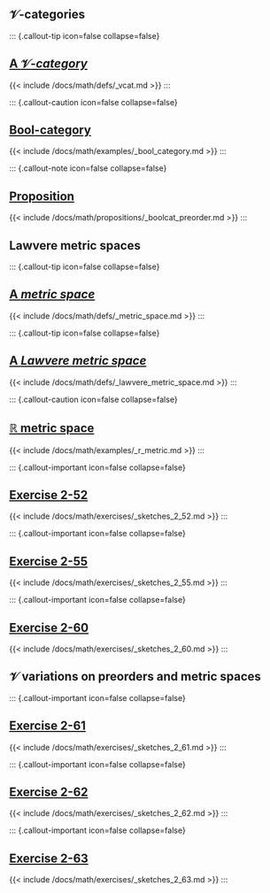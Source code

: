 ## $\mathcal{V}$-categories

::: {.callout-tip icon=false collapse=false}
## [A $\mathcal{V}$-*category*](/docs/math/defs/vcat.qmd)
{{< include /docs/math/defs/_vcat.md >}}
:::

::: {.callout-caution icon=false collapse=false}
## [**Bool**-category](/docs/math/examples/bool_category.qmd)
{{< include /docs/math/examples/_bool_category.md >}}
:::

::: {.callout-note icon=false collapse=false}
## [Proposition](/docs/math/propositions/boolcat_preorder.qmd)
{{< include /docs/math/propositions/_boolcat_preorder.md >}}
:::

## Lawvere metric spaces

::: {.callout-tip icon=false collapse=false}
## [A *metric space*](/docs/math/defs/metric_space.qmd)
{{< include /docs/math/defs/_metric_space.md >}}
:::

::: {.callout-tip icon=false collapse=false}
## [A *Lawvere metric space*](/docs/math/defs/lawvere_metric_space.qmd)
{{< include /docs/math/defs/_lawvere_metric_space.md >}}
:::

::: {.callout-caution icon=false collapse=false}
## [$\mathbb{R}$ metric space](/docs/math/examples/r_metric.qmd)
{{< include /docs/math/examples/_r_metric.md >}}
:::

::: {.callout-important icon=false collapse=false}
## [Exercise 2-52](/docs/math/exercises/sketches_2_52.qmd)
{{< include /docs/math/exercises/_sketches_2_52.md >}}
:::

::: {.callout-important icon=false collapse=false}
## [Exercise 2-55](/docs/math/exercises/sketches_2_55.qmd)
{{< include /docs/math/exercises/_sketches_2_55.md >}}
:::

::: {.callout-important icon=false collapse=false}
## [Exercise 2-60](/docs/math/exercises/sketches_2_60.qmd)
{{< include /docs/math/exercises/_sketches_2_60.md >}}
:::

## $\mathcal{V}$ variations on preorders and metric spaces

::: {.callout-important icon=false collapse=false}
## [Exercise 2-61](/docs/math/exercises/sketches_2_61.qmd)
{{< include /docs/math/exercises/_sketches_2_61.md >}}
:::

::: {.callout-important icon=false collapse=false}
## [Exercise 2-62](/docs/math/exercises/sketches_2_62.qmd)
{{< include /docs/math/exercises/_sketches_2_62.md >}}
:::

::: {.callout-important icon=false collapse=false}
## [Exercise 2-63](/docs/math/exercises/sketches_2_63.qmd)
{{< include /docs/math/exercises/_sketches_2_63.md >}}
:::
